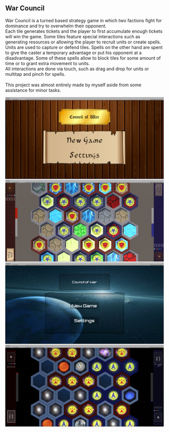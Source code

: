 <html>
    <body>
        <div id="projects_content">
            <h2>War Council</h2>
            <p id="textContent">
                War Council is a turned based strategy game in which two factions fight for dominance and try to overwhelm their opponent.
                <br>
                Each tile generates tickets and the player to first accumulate enough tickets will win the game.
                Some tiles feature special interactions such as generating resources or allowing the player to recruit units or create spells.
                <br>
                Units are used to capture or defend tiles. Spells on the other hand are spent to give the caster a temporary advantage or put his opponent at a disadvantage. Some of these spells allow to block tiles for some amount of time or to grant extra movement to units.
                <br>
                All interactions are done via touch, such as drag and drop for units or multitap and pinch for spells.
                <br><br>
                This project was almost entirely made by myself aside from some assistance for minor tasks.
            </p>
            <div id="contentImagesWarCouncil">
                <img src="assets/images/WarCouncil/MainMenuRPG.png" alt="MainMenuRPG">
                <img src="assets/images/WarCouncil/RPGSpace.jpg" alt="RPGMap">
                <br>
                <img src="assets/images/WarCouncil/MainMenuSpace.png" alt="MainMenuSpace">
                <img src="assets/images/WarCouncil/SpaceMap.jpg" alt="SpaceMap">
            </div>
        </div>
    </body>
</html>